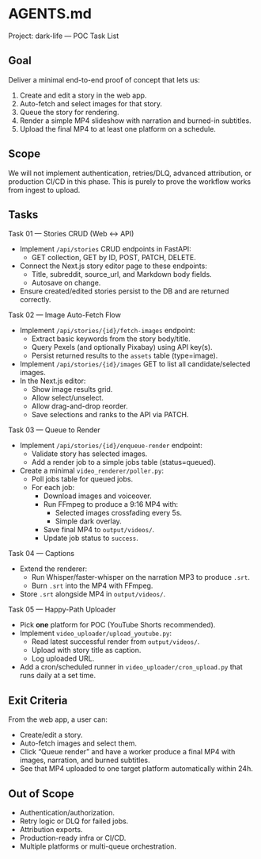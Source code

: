 # AGENTS.md

Project: dark-life — POC Task List

Goal
----
Deliver a minimal end-to-end proof of concept that lets us:
1. Create and edit a story in the web app.
2. Auto-fetch and select images for that story.
3. Queue the story for rendering.
4. Render a simple MP4 slideshow with narration and burned-in subtitles.
5. Upload the final MP4 to at least one platform on a schedule.

Scope
-----
We will not implement authentication, retries/DLQ, advanced attribution, or production CI/CD in this phase. This is purely to prove the workflow works from ingest to upload.

Tasks
-----

Task 01 — Stories CRUD (Web ↔ API)
- Implement `/api/stories` CRUD endpoints in FastAPI:
  - GET collection, GET by ID, POST, PATCH, DELETE.
- Connect the Next.js story editor page to these endpoints:
  - Title, subreddit, source_url, and Markdown body fields.
  - Autosave on change.
- Ensure created/edited stories persist to the DB and are returned correctly.

Task 02 — Image Auto-Fetch Flow
- Implement `/api/stories/{id}/fetch-images` endpoint:
  - Extract basic keywords from the story body/title.
  - Query Pexels (and optionally Pixabay) using API key(s).
  - Persist returned results to the `assets` table (type=image).
- Implement `/api/stories/{id}/images` GET to list all candidate/selected images.
- In the Next.js editor:
  - Show image results grid.
  - Allow select/unselect.
  - Allow drag-and-drop reorder.
  - Save selections and ranks to the API via PATCH.

Task 03 — Queue to Render
- Implement `/api/stories/{id}/enqueue-render` endpoint:
  - Validate story has selected images.
  - Add a render job to a simple jobs table (status=queued).
- Create a minimal `video_renderer/poller.py`:
  - Poll jobs table for queued jobs.
  - For each job:
    - Download images and voiceover.
    - Run FFmpeg to produce a 9:16 MP4 with:
      - Selected images crossfading every 5s.
      - Simple dark overlay.
    - Save final MP4 to `output/videos/`.
    - Update job status to `success`.

Task 04 — Captions
- Extend the renderer:
  - Run Whisper/faster-whisper on the narration MP3 to produce `.srt`.
  - Burn `.srt` into the MP4 with FFmpeg.
- Store `.srt` alongside MP4 in `output/videos/`.

Task 05 — Happy-Path Uploader
- Pick **one** platform for POC (YouTube Shorts recommended).
- Implement `video_uploader/upload_youtube.py`:
  - Read latest successful render from `output/videos/`.
  - Upload with story title as caption.
  - Log uploaded URL.
- Add a cron/scheduled runner in `video_uploader/cron_upload.py` that runs daily at a set time.

Exit Criteria
-------------
From the web app, a user can:
- Create/edit a story.
- Auto-fetch images and select them.
- Click “Queue render” and have a worker produce a final MP4 with images, narration, and burned subtitles.
- See that MP4 uploaded to one target platform automatically within 24h.

Out of Scope
------------
- Authentication/authorization.
- Retry logic or DLQ for failed jobs.
- Attribution exports.
- Production-ready infra or CI/CD.
- Multiple platforms or multi-queue orchestration.
